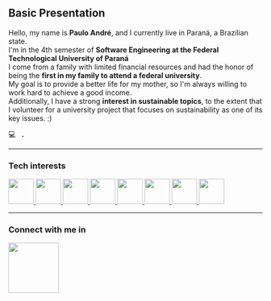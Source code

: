 <html>
    <body>
        <h2>Basic Presentation</h2>
        <p>
            Hello, my name is <strong>Paulo André</strong>, and I currently live in Paraná, a Brazilian state. 
            <br>
            I'm in the 4th semester of <strong>Software Engineering at the Federal Technological University of Paraná</strong>
            <br>
            I come from a family with limited financial resources and had the honor of being the <strong>first in my family to 
            attend a federal university</strong>. 
            <br>
            My goal is to provide a better life for my mother, so I'm always willing to work hard to achieve a good income. 
            <br>
            Additionally, I have a strong <strong>interest in sustainable topics</strong>, to the extent that I volunteer for a 
            university project that focuses on sustainability as one of its key issues. :)
        </p>
        <p>
            💻 &nbsp <strong>.</strong>
        </p>
        <hr>
        <h3>Tech interests</h3>
        <span>
            <a href="https://github.com/pauloandre7/"> 
                <img src="https://cdn.jsdelivr.net/gh/devicons/devicon/icons/html5/html5-original.svg" width="50px"/>
            </a>
        </span>
        <span>
            <a href="https://github.com/pauloandre7/"> 
                <img src="https://cdn.jsdelivr.net/gh/devicons/devicon/icons/css3/css3-original.svg" width="50px"/>
            </a>
        </span>
        <span>
            <a href="https://github.com/pauloandre7/"> 
                <img src="https://cdn.jsdelivr.net/gh/devicons/devicon/icons/python/python-original-wordmark.svg" width="50px"/>
            </a>
        </span>
        <span>
            <a href="https://github.com/pauloandre7/"> 
                <img src="https://cdn.jsdelivr.net/gh/devicons/devicon/icons/java/java-original-wordmark.svg" width="50px"/>
            </a>    
        </span>
        <span>
            <a href="https://github.com/pauloandre7/"> 
                <img src="https://cdn.jsdelivr.net/gh/devicons/devicon/icons/c/c-original.svg" width="50px"/>
            </a>    
        </span>
        <span>
            <a href="https://github.com/pauloandre7/"> 
                <img src="https://cdn.jsdelivr.net/gh/devicons/devicon/icons/mysql/mysql-original-wordmark.svg" width="50px"/>
            </a>
        </span>
        <span>
            <a href="https://github.com/pauloandre7/"> 
                <img src="https://cdn.jsdelivr.net/gh/devicons/devicon/icons/postgresql/postgresql-original-wordmark.svg" width="50px"/>
            </a>
        </span>
        <span>
            <a href="https://github.com/pauloandre7/"> 
                <img src="https://cdn.jsdelivr.net/gh/devicons/devicon/icons/dotnetcore/dotnetcore-original.svg" width="50px"/>
            </a>    
        </span>
        <hr>
        <h3>Connect with me in</h4>
            <p>
                <a href="https://www.linkedin.com/in/paulo07122001/">
                    <img src="https://cdn.jsdelivr.net/gh/devicons/devicon/icons/linkedin/linkedin-original.svg" width="100px"/>
                </a>
            </p>
    </body>
</html>
